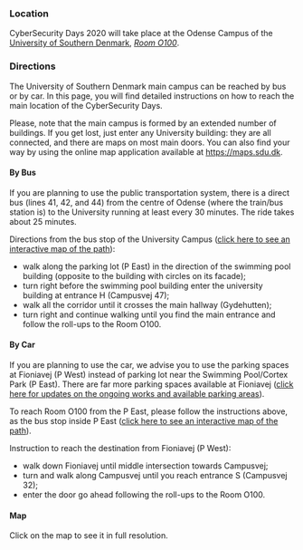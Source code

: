 
### Location

CyberSecurity Days 2020 will take place at the Odense Campus of the [University of Southern Denmark](http://www.sdu.dk/en/), [*Room O100*](https://clients.mapsindoors.com/sdu/573f26e4bc1f571b08094312/details/563cb921423b7d0540c9a48b).

### Directions

The University of Southern Denmark main campus can be reached by bus or by car.
In this page, you will find detailed instructions on how to reach the main location of the CyberSecurity Days.

Please, note that the main campus is formed by an extended number of buildings. If you get lost, just enter any University building: they are all connected, and there are maps on most main doors. You can also find your way by using the online map application available at <a target="_blank" href="https://maps.sdu.dk">https://maps.sdu.dk</a>.

#### By Bus

If you are planning to use the public transportation system, there is a direct bus (lines 41, 42, and 44) from the centre of Odense (where the train/bus station is) to the University running at least every 30 minutes. The ride takes about 25 minutes.

Directions from the bus stop of the University Campus (<a target="_blank" href="https://clients.mapsindoors.com/sdu/573f26e4bc1f571b08094312/route/destination/592581bc27398b0b1c46dc56">click here to see an interactive map of the path</a>):

- walk along the parking lot (P East) in the direction of the swimming pool building (opposite to the building with circles on its facade);  
- turn right before the swimming pool building enter the university building at entrance H (Campusvej 47); 
- walk all the corridor until it crosses the main hallway (Gydehutten);
- turn right and continue walking until you find the main entrance and follow the roll-ups to the Room O100.

#### By Car

If you are planning to use the car, we advise you to use the parking spaces at Fioniavej (P West) instead of parking lot near the Swimming Pool/Cortex Park (P East). There are far more parking spaces available at Fioniavej (<a target="_blank" href="https://www.sdu.dk/da/service/vejviser/odense/p-regler_campusvej">click here for updates on the ongoing works and available parking areas</a>).

To reach Room O100 from the P East, please follow the instructions above, as the bus stop inside P East (<a target="_blank" href="https://clients.mapsindoors.com/sdu/573f26e4bc1f571b08094312/route/destination/592581bc27398b0b1c46dc56">click here to see an interactive map of the path</a>).

Instruction to reach the destination from Fioniavej (P West):

- walk down Fioniavej until middle intersection towards Campusvej;
- turn and walk along Campusvej until you reach entrance S (Campusvej 32);
- enter the door go ahead following the roll-ups to the Room O100. 

#### Map

<p>
<div class="center-block">
  <a href="/map_full" target="_blank"><img src="/assets/images/map.png" alt=""></a>
  <div class="text-center">Click on the map to see it in full resolution.</div>
</div>
</p> 